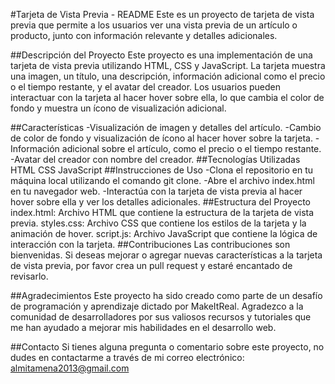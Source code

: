 #Tarjeta de Vista Previa - README
Este es un proyecto de tarjeta de vista previa que permite a los usuarios ver una vista previa de un artículo o producto, junto con información relevante y detalles adicionales.

##Descripción del Proyecto
Este proyecto es una implementación de una tarjeta de vista previa utilizando HTML, CSS y JavaScript. La tarjeta muestra una imagen, un título, una descripción, información adicional como el precio o el tiempo restante, y el avatar del creador. Los usuarios pueden interactuar con la tarjeta al hacer hover sobre ella, lo que cambia el color de fondo y muestra un ícono de visualización adicional.

##Características
-Visualización de imagen y detalles del artículo.
-Cambio de color de fondo y visualización de ícono al hacer hover sobre la tarjeta.
-Información adicional sobre el artículo, como el precio o el tiempo restante.
-Avatar del creador con nombre del creador.
##Tecnologías Utilizadas
HTML
CSS
JavaScript
##Instrucciones de Uso
-Clona el repositorio en tu máquina local utilizando el comando git clone.
-Abre el archivo index.html en tu navegador web.
-Interactúa con la tarjeta de vista previa al hacer hover sobre ella y ver los detalles adicionales.
##Estructura del Proyecto
index.html: Archivo HTML que contiene la estructura de la tarjeta de vista previa.
styles.css: Archivo CSS que contiene los estilos de la tarjeta y la animación de hover.
script.js: Archivo JavaScript que contiene la lógica de interacción con la tarjeta.
##Contribuciones
Las contribuciones son bienvenidas. Si deseas mejorar o agregar nuevas características a la tarjeta de vista previa, por favor crea un pull request y estaré encantado de revisarlo.

##Agradecimientos
Este proyecto ha sido creado como parte de un desafío de programación y aprendizaje dictado por MakeItReal. Agradezco a la comunidad de desarrolladores por sus valiosos recursos y tutoriales que me han ayudado a mejorar mis habilidades en el desarrollo web.

##Contacto
Si tienes alguna pregunta o comentario sobre este proyecto, no dudes en contactarme a través de mi correo electrónico: almitamena2013@gmail.com

